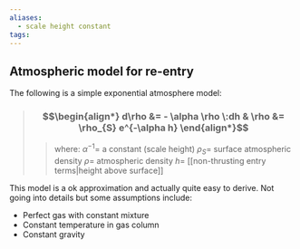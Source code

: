 ```yaml
---
aliases:
  - scale height constant
tags:
---
```


## Atmospheric model for re-entry

The following is a simple exponential atmosphere model:

> ### $$\begin{align*} d\rho &= - \alpha \rho \:dh & \rho &= \rho_{S} e^{-\alpha h} \end{align*}$$
>> where:
>> $\alpha^{-1}=$ a constant (scale height)
>> $\rho_S =$ surface atmospheric density
>> $\rho=$ atmospheric density
>> $h=$ [[non-thrusting entry terms|height above surface]]

This model is a ok approximation and actually quite easy to derive. Not going into details but some assumptions include:
- Perfect gas with constant mixture
- Constant temperature in gas column
- Constant gravity


